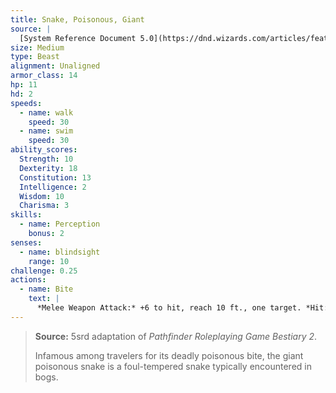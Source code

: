 ```yaml
---
title: Snake, Poisonous, Giant
source: |
  [System Reference Document 5.0](https://dnd.wizards.com/articles/features/systems-reference-document-srd)
size: Medium
type: Beast
alignment: Unaligned
armor_class: 14
hp: 11
hd: 2
speeds:
  - name: walk
    speed: 30
  - name: swim
    speed: 30
ability_scores:
  Strength: 10
  Dexterity: 18
  Constitution: 13
  Intelligence: 2
  Wisdom: 10
  Charisma: 3
skills:
  - name: Perception
    bonus: 2
senses:
  - name: blindsight
    range: 10
challenge: 0.25
actions:
  - name: Bite
    text: |
      *Melee Weapon Attack:* +6 to hit, reach 10 ft., one target. *Hit:* 6 (1d4 + 4) piercing damage, and the target must make a DC 11 Constitution saving throw, taking 10 (3d6) poison damage on a failed save, or half as much damage on a successful one.
---
```


> **Source:** 5srd adaptation of *Pathfinder Roleplaying Game Bestiary 2*.
>
> Infamous among travelers for its deadly poisonous bite, the giant poisonous snake is a foul-tempered snake typically encountered in bogs.
